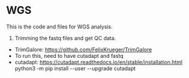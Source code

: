 # WGS
This is the code and files for WGS analysis.

1. Trimming the fastq files and get QC data.
  - TrimGalore: https://github.com/FelixKrueger/TrimGalore
  - To run this, need to have cutadapt and fastq
  - cutadapt: https://cutadapt.readthedocs.io/en/stable/installation.html python3 -m pip install --user --upgrade cutadapt
